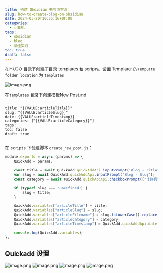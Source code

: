 ```yaml
---
title: 搭建 Obsidian 书写博客流
slug: how-to-create-blog-on-obsidian
date: 2024-03-20T10:36:16+08:00
categories:
  - 计算机
tags:
  - obsidian
  - blog
  - 最佳实践
toc: true
draft: false
---
```

在HUGO 目录下创建子目录 templates 和 scripts。设置 Templater 的`Template folder location` 为 `templates`

![image.png](https://pic.wtuchuan.com/tuchuang/2024/03/e9fbcfbc9fed4cd1b60ede62476d2b1e.png)

在`templates` 目录下创建模板New Post.md
```
---
title: "{{VALUE:articleTitle}}"
slug: "{{VALUE:articleSlug}}"
date: {{VALUE:articleTimestamp}}
categories: ["{{VALUE:articleCategory}}"]
tags:
toc: false
draft: true
---
```

在 `scripts` 下创建脚本 `create_new_post.js`：

```js
module.exports = async (params) => {
    QuickAdd = params;

    const title = await QuickAdd.quickAddApi.inputPrompt("Blog - Title");
    var slug = await QuickAdd.quickAddApi.inputPrompt("Blog - Slug");
    const category = await QuickAdd.quickAddApi.checkboxPrompt(["计算机", "青梅煮酒", "行见"], ["计算机"]);

    if (typeof slug === 'undefined') {
        slug = title;
    }

    QuickAdd.variables["articleTitle"] = title;
    QuickAdd.variables["articleSlug"] = slug;
    QuickAdd.variables["articleFilename"] = slug.toLowerCase().replace(/[^A-Za-z0-9\s]/g, '').replace(/\s+/g, '-');
    QuickAdd.variables["articleCategory"] = category;
    QuickAdd.variables["articleTimestamp"] = QuickAdd.quickAddApi.date.now('YYYY-MM-DDTHH:mm:ssZ');

    console.log(QuickAdd.variables);
};
```

## Quickadd 设置

![image.png](https://pic.wtuchuan.com/tuchuang/2024/03/5310a2c1d3b5060b8df4448182c7543a.png)
![image.png](https://pic.wtuchuan.com/tuchuang/2024/03/f62477314b1cc057ef8591db026c305a.png)
![image.png](https://pic.wtuchuan.com/tuchuang/2024/03/508d890725557b553fdcf96bcf4a20e5.png)
![image.png](https://pic.wtuchuan.com/tuchuang/2024/03/54b3df98111ae3ec5d6884100bd00771.png)
